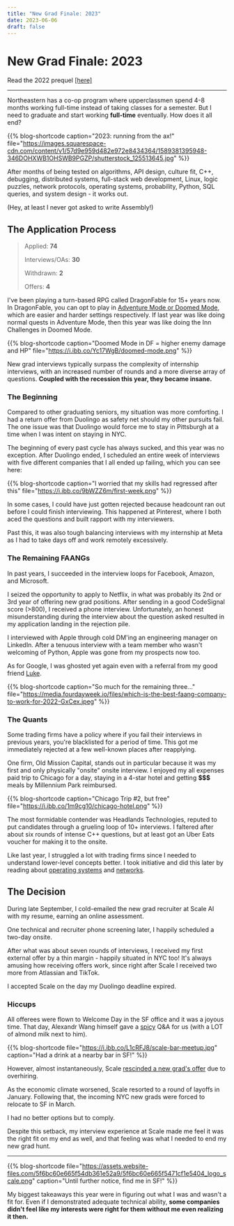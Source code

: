 ```yaml
---
title: "New Grad Finale: 2023"
date: 2023-06-06
draft: false
---
```


# New Grad Finale: 2023
Read the 2022 prequel [[here]](../recruiting-2022)

---

Northeastern has a co-op program where upperclassmen spend 4-8 months working full-time instead of taking classes for a semester. But I need to graduate and start working **full-time** eventually. How does it all end?

{{% blog-shortcode caption="2023: running from the ax!" file="https://images.squarespace-cdn.com/content/v1/57d9e959d482e972e8434364/1589381395948-346DOHXWB1OHSWB9PGZP/shutterstock_125513645.jpg" %}}

After months of being tested on algorithms, API design, culture fit, C++, debugging, distributed systems, full-stack web development, Linux, logic puzzles, network protocols, operating systems, probability, Python, SQL queries, and system design - it works out.

(Hey, at least I never got asked to write Assembly!)

## The Application Process
> Applied: **74**
> 
> Interviews/OAs: **30**
> 
> Withdrawn: **2**
> 
> Offers: **4**

I've been playing a turn-based RPG called DragonFable for 15+ years now. In DragonFable, you can opt to play in <a href="https://www.dragonfable.com/gamedesignnotes/broken-circuit-p2-8397">Adventure Mode or Doomed Mode</a>, which are easier and harder settings respectively. If last year was like doing normal quests in Adventure Mode, then this year was like doing the Inn Challenges in Doomed Mode.

{{% blog-shortcode caption="Doomed Mode in DF = higher enemy damage and HP" file="https://i.ibb.co/Yc17WgB/doomed-mode.png" %}}

New grad interviews typically surpass the complexity of internship interviews, with an increased number of rounds and a more diverse array of questions. **Coupled with the recession this year, they became insane.**

### The Beginning

Compared to other graduating seniors, my situation was more comforting. I had a return offer from Duolingo as safety net should my other pursuits fail. The one issue was that Duolingo would force me to stay in Pittsburgh at a time when I was intent on staying in NYC.

The beginning of every past cycle has always sucked, and this year was no exception. After Duolingo ended, I scheduled an entire week of interviews with five different companies that I all ended up failing, which you can see here:

{{% blog-shortcode caption="I worried that my skills had regressed after this" file="https://i.ibb.co/9bWZZ6m/first-week.png" %}}

In some cases, I could have just gotten rejected because headcount ran out before I could finish interviewing. This happened at Pinterest, where I both aced the questions and built rapport with my interviewers.

Past this, it was also tough balancing interviews with my internship at Meta as I had to take days off and work remotely excessively.

### The Remaining FAANGs

In past years, I succeeded in the interview loops for Facebook, Amazon, and Microsoft.

I seized the opportunity to apply to Netflix, in what was probably its 2nd or 3rd year of offering new grad positions. After sending in a good CodeSignal score (>800), I received a phone interview. Unfortunately, an honest misunderstanding during the interview about the question asked resulted in my application landing in the rejection pile.

I interviewed with Apple through cold DM'ing an engineering manager on LinkedIn. After a tenuous interview with a team member who wasn't welcoming of Python, Apple was gone from my prospects now too.

As for Google, I was ghosted yet again even with a referral from my good friend [Luke](https://www.lukejianu.com/).

{{% blog-shortcode caption="So much for the remaining three..." file="https://media.fourdayweek.io/files/which-is-the-best-faang-company-to-work-for-2022-GxCex.jpeg" %}}

### The Quants

Some trading firms have a policy where if you fail their interviews in previous years, you're blacklisted for a period of time. This got me immediately rejected at a few well-known places after reapplying.

One firm, Old Mission Capital, stands out in particular because it was my first and only physically "onsite" onsite interview. I enjoyed my all expenses paid trip to Chicago for a day, staying in a 4-star hotel and getting **$$$** meals by Millennium Park reimbursed.

{{% blog-shortcode caption="Chicago Trip #2, but free" file="https://i.ibb.co/1m9cg10/chicago-hotel.png" %}}

The most formidable contender was Headlands Technologies, reputed to put candidates through a grueling loop of 10+ interviews. I faltered after about six rounds of intense C++ questions, but at least got an Uber Eats voucher for making it to the onsite.

Like last year, I struggled a lot with trading firms since I needed to understand lower-level concepts better. I took initiative and did this later by reading about [operating systems](https://pages.cs.wisc.edu/~remzi/OSTEP/) and [networks](http://gaia.cs.umass.edu/kurose_ross/index.php).

## The Decision

During late September, I cold-emailed the new grad recruiter at Scale AI with my resume, earning an online assessment.

One technical and recruiter phone screening later, I happily scheduled a two-day onsite.

After what was about seven rounds of interviews, I received my first external offer by a thin margin - happily situated in NYC too!  It's always amusing how receiving offers work, since right after Scale I received two more from Atlassian and TikTok.

I accepted Scale on the day my Duolingo deadline expired.
### Hiccups

All offerees were flown to Welcome Day in the SF office and it was a joyous time. That day, Alexandr Wang himself gave a [spicy](https://heatonist.com/) Q&A for us (with a LOT of almond milk next to him).

{{% blog-shortcode file="https://i.ibb.co/L1cRFJ8/scale-bar-meetup.jpg" caption="Had a drink at a nearby bar in SF!" %}}

However, almost instantaneously, Scale [rescinded a new grad's offer](https://old.reddit.com/r/csMajors/comments/ywge5z/scale_ai_rescinded_ng_offer/) due to overhiring.

As the economic climate worsened, Scale resorted to a round of layoffs in January. Following that, the incoming NYC new grads were forced to relocate to SF in March. 

I had no better options but to comply. 

<!-- Last-ditch efforts to interview with NYC-based Hudson River Trading and Ramp failed when I was studying abroad in Singapore. -->

Despite this setback, my interview experience at Scale made me feel it was the right fit on my end as well, and that feeling was what I needed to end my new grad hunt.

---

{{% blog-shortcode file="https://assets.website-files.com/5f6bc60e665f54db361e52a9/5f6bc60e665f5471cf1e5404_logo_scale.png" caption="Until further notice, find me in SF!"  %}}

My biggest takeaways this year were in figuring out what I was and wasn't a fit for. Even if I demonstrated adequate technical ability, **some companies didn't feel like my interests were right for them without me even realizing it then.**